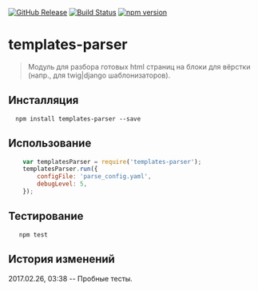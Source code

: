 [![GitHub Release](https://img.shields.io/github/release/lilliputten/templates-parser.svg)](https://github.com/lilliputten/templates-parser/releases)
[![Build Status](https://api.travis-ci.org/lilliputten/templates-parser.svg?branch=master)](https://travis-ci.org/lilliputten/templates-parser)
[![npm version](https://badge.fury.io/js/templates-parser.svg)](https://badge.fury.io/js/templates-parser)

# templates-parser

> Модуль для разбора готовых html страниц на блоки для вёрстки (напр., для twig|django шаблонизаторов).

Инсталляция
-----------

```shell
  npm install templates-parser --save
```

Использование
-------------

```js
    var templatesParser = require('templates-parser');
    templatesParser.run({
        configFile: 'parse_config.yaml',
        debugLevel: 5,
    });
```

Тестирование
------------

```shell
   npm test
```

История изменений
-----------------

2017.02.26, 03:38 -- Пробные тесты.

